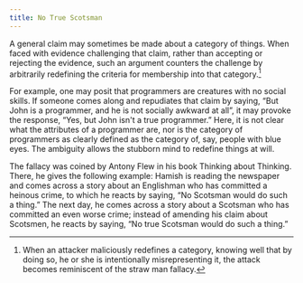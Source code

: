 ```yaml
---
title: No True Scotsman
---
```


A general claim may sometimes be made about a category of things. When faced with evidence challenging that claim, rather than accepting or rejecting the evidence, such an argument counters the challenge by arbitrarily redefining the criteria for membership into that category.[^6]

For example, one may posit that programmers are creatures with no social skills. If someone comes along and repudiates that claim by saying, “But John is a programmer, and he is not socially awkward at all”, it may provoke the response, “Yes, but John isn't a true programmer.” Here, it is not clear what the attributes of a programmer are, nor is the category of programmers as clearly defined as the category of, say, people with blue eyes. The ambiguity allows the stubborn mind to redefine things at will.

The fallacy was coined by Antony Flew in his book Thinking about Thinking. There, he gives the following example: Hamish is reading the newspaper and comes across a story about an Englishman who has committed a heinous crime, to which he reacts by saying, “No Scotsman would do such a thing.” The next day, he comes across a story about a Scotsman who has committed an even worse crime; instead of amending his claim about Scotsmen, he reacts by saying, “No true Scotsman would do such a thing.”

[^6]: When an attacker maliciously redefines a category, knowing well that by doing so, he or she is intentionally misrepresenting it, the attack becomes reminiscent of the straw man fallacy.

